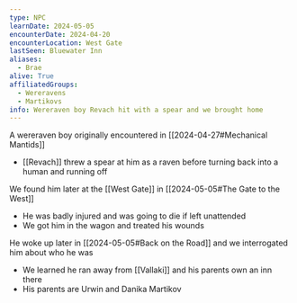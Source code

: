 ```yaml
---
type: NPC
learnDate: 2024-05-05 
encounterDate: 2024-04-20
encounterLocation: West Gate
lastSeen: Bluewater Inn
aliases: 
  - Brae
alive: True
affiliatedGroups: 
  - Wereravens
  - Martikovs
info: Wereraven boy Revach hit with a spear and we brought home
---
```

A wereraven boy originally encountered in [[2024-04-27#Mechanical Mantids]]
- [[Revach]] threw a spear at him as a raven before turning back into a human and running off

We found him later at the [[West Gate]] in [[2024-05-05#The Gate to the West]]
- He was badly injured and was going to die if left unattended
- We got him in the wagon and treated his wounds

He woke up later in [[2024-05-05#Back on the Road]] and we interrogated him about who he was 
- We learned he ran away from [[Vallaki]] and his parents own an inn there 
- His parents are Urwin and Danika Martikov